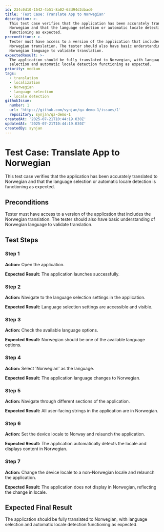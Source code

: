 ```yaml
---
id: 234c0d10-1542-4b51-8a02-63d94d2dbac0
title: 'Test Case: Translate App to Norwegian'
description: >-
  This test case verifies that the application has been accurately translated to
  Norwegian and that the language selection or automatic locale detection is
  functioning as expected.
preconditions: >-
  Tester must have access to a version of the application that includes the
  Norwegian translation. The tester should also have basic understanding of
  Norwegian language to validate translation.
expectedResult: >-
  The application should be fully translated to Norwegian, with language
  selection and automatic locale detection functioning as expected.
priority: medium
tags:
  - translation
  - localization
  - Norwegian
  - language selection
  - locale detection
githubIssue:
  number: 1
  url: 'https://github.com/synjan/qa-demo-1/issues/1'
  repository: synjan/qa-demo-1
createdAt: '2025-07-21T10:44:19.030Z'
updatedAt: '2025-07-21T10:44:19.030Z'
createdBy: synjan
---
```

# Test Case: Translate App to Norwegian

This test case verifies that the application has been accurately translated to Norwegian and that the language selection or automatic locale detection is functioning as expected.

## Preconditions

Tester must have access to a version of the application that includes the Norwegian translation. The tester should also have basic understanding of Norwegian language to validate translation.

## Test Steps

### Step 1

**Action:** Open the application.

**Expected Result:** The application launches successfully.

### Step 2

**Action:** Navigate to the language selection settings in the application.

**Expected Result:** Language selection settings are accessible and visible.

### Step 3

**Action:** Check the available language options.

**Expected Result:** Norwegian should be one of the available language options.

### Step 4

**Action:** Select 'Norwegian' as the language.

**Expected Result:** The application language changes to Norwegian.

### Step 5

**Action:** Navigate through different sections of the application.

**Expected Result:** All user-facing strings in the application are in Norwegian.

### Step 6

**Action:** Set the device locale to Norway and relaunch the application.

**Expected Result:** The application automatically detects the locale and displays content in Norwegian.

### Step 7

**Action:** Change the device locale to a non-Norwegian locale and relaunch the application.

**Expected Result:** The application does not display in Norwegian, reflecting the change in locale.

## Expected Final Result

The application should be fully translated to Norwegian, with language selection and automatic locale detection functioning as expected.
